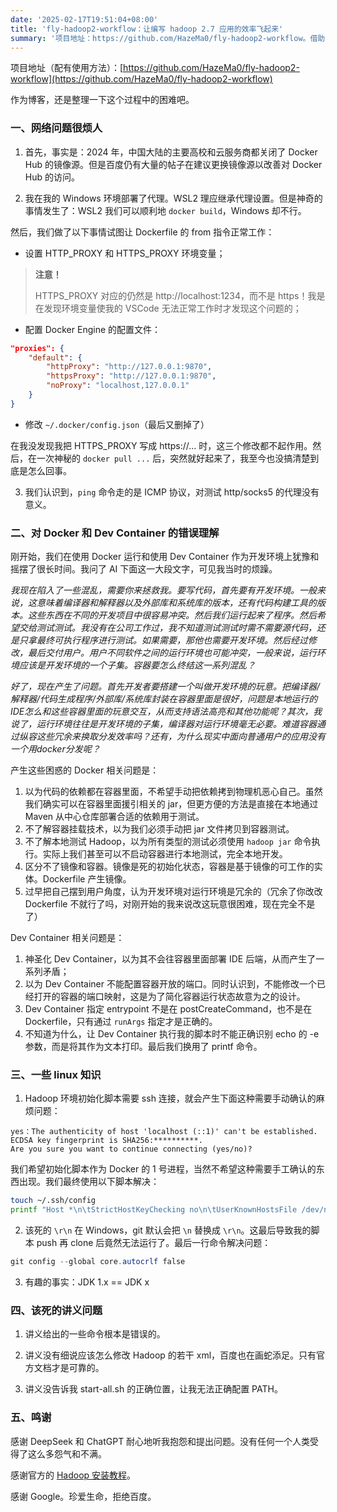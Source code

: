 ```yaml
---
date: '2025-02-17T19:51:04+08:00'
title: 'fly-hadoop2-workflow：让编写 hadoop 2.7 应用的效率飞起来'
summary: '项目地址：https://github.com/HazeMa0/fly-hadoop2-workflow。借助 Docker 和 Dev Container，舒适地开发老旧框架的程序。本文阐述了这个项目中遇到的困难。'
---
```


项目地址（配有使用方法）：[https://github.com/HazeMa0/fly-hadoop2-workflow](https://github.com/HazeMa0/fly-hadoop2-workflow)

作为博客，还是整理一下这个过程中的困难吧。

### 一、网络问题很烦人

1. 首先，事实是：2024 年，中国大陆的主要高校和云服务商都关闭了 Docker Hub 的镜像源。但是百度仍有大量的帖子在建议更换镜像源以改善对 Docker Hub 的访问。

2. 我在我的 Windows 环境部署了代理。WSL2 理应继承代理设置。但是神奇的事情发生了：WSL2 我们可以顺利地 `docker build`，Windows 却不行。

然后，我们做了以下事情试图让 Dockerfile 的 from 指令正常工作：
 - 设置 HTTP_PROXY 和 HTTPS_PROXY 环境变量；
> **注意！**
>
> HTTPS_PROXY 对应的仍然是 http://localhost:1234，而不是 https！我是在发现环境变量使我的 VSCode 无法正常工作时才发现这个问题的；

 - 配置 Docker Engine 的配置文件：
```json
"proxies": {
    "default": {
        "httpProxy": "http://127.0.0.1:9870",
        "httpsProxy": "http://127.0.0.1:9870",
        "noProxy": "localhost,127.0.0.1"
    }
}
```
 - 修改 `~/.docker/config.json`（最后又删掉了）

在我没发现我把 HTTPS_PROXY 写成 https://... 时，这三个修改都不起作用。然后，在一次神秘的 `docker pull ...` 后，突然就好起来了，我至今也没搞清楚到底是怎么回事。

3. 我们认识到，`ping` 命令走的是 ICMP 协议，对测试 http/socks5 的代理没有意义。

### 二、对 Docker 和 Dev Container 的错误理解

刚开始，我们在使用 Docker 运行和使用 Dev Container 作为开发环境上犹豫和摇摆了很长时间。我问了 AI 下面这一大段文字，可见我当时的烦躁。

*我现在陷入了一些混乱，需要你来拯救我。要写代码，首先要有开发环境。一般来说，这意味着编译器和解释器以及外部库和系统库的版本，还有代码构建工具的版本。这些东西在不同的开发项目中很容易冲突。然后我们运行起来了程序。然后希望交给测试测试。我没有在公司工作过，我不知道测试测试时需不需要源代码，还是只拿最终可执行程序进行测试。如果需要，那他也需要开发环境。然后经过修改，最后交付用户。用户不同软件之间的运行环境也可能冲突，一般来说，运行环境应该是开发环境的一个子集。容器要怎么终结这一系列混乱？*

*好了，现在产生了问题。首先开发者要搭建一个叫做开发环境的玩意。把编译器/解释器/代码生成程序/外部库/系统库封装在容器里面是很好，问题是本地运行的IDE怎么和这些容器里面的玩意交互，从而支持语法高亮和其他功能呢？其次，我说了，运行环境往往是开发环境的子集，编译器对运行环境毫无必要。难道容器通过纵容这些冗余来换取分发效率吗？还有，为什么现实中面向普通用户的应用没有一个用docker分发呢？*

产生这些困惑的 Docker 相关问题是：
1. 以为代码的依赖都在容器里面，不希望手动把依赖拷到物理机恶心自己。虽然我们确实可以在容器里面援引相关的 jar，但更方便的方法是直接在本地通过 Maven 从中心仓库部署合适的依赖用于测试。
2. 不了解容器挂载技术，以为我们必须手动把 jar 文件拷贝到容器测试。
3. 不了解本地测试 Hadoop，以为所有类型的测试必须使用 `hadoop jar` 命令执行。实际上我们甚至可以不启动容器进行本地测试，完全本地开发。
4. 区分不了镜像和容器。镜像是死的初始化状态，容器是基于镜像的可工作的实体。Dockerfile 产生镜像。
5. 过早把自己摆到用户角度，认为开发环境对运行环境是冗余的（冗余了你改改 Dockerfile 不就行了吗，对刚开始的我来说改这玩意很困难，现在完全不是了）

Dev Container 相关问题是：

1. 神圣化 Dev Container，以为其不会往容器里面部署 IDE 后端，从而产生了一系列矛盾；
2. 以为 Dev Container 不能配置容器开放的端口。同时认识到，不能修改一个已经打开的容器的端口映射，这是为了简化容器运行状态故意为之的设计。
3. Dev Container 指定 entrypoint 不是在 postCreateCommand，也不是在 Dockerfile，只有通过 `runArgs` 指定才是正确的。
4. 不知道为什么，让 Dev Container 执行我的脚本时不能正确识别 echo 的 -e 参数，而是将其作为文本打印。最后我们换用了 printf 命令。


### 三、一些 linux 知识

1. Hadoop 环境初始化脚本需要 ssh 连接，就会产生下面这种需要手动确认的麻烦问题：
```
yes：The authenticity of host 'localhost (::1)' can't be established. 
ECDSA key fingerprint is SHA256:**********.
Are you sure you want to continue connecting (yes/no)? 
```
我们希望初始化脚本作为 Docker 的 1 号进程，当然不希望这种需要手工确认的东西出现。我们最终使用以下脚本解决：
```sh
touch ~/.ssh/config
printf "Host *\n\tStrictHostKeyChecking no\n\tUserKnownHostsFile /dev/null\n" > ~/.ssh/config
```

2. 该死的 `\r\n`
在 Windows，git 默认会把 `\n` 替换成 `\r\n`。这最后导致我的脚本 push 再 clone 后竟然无法运行了。最后一行命令解决问题：
```powershell
git config --global core.autocrlf false
```

3. 有趣的事实：JDK 1.x == JDK x

### 四、该死的讲义问题

1. 讲义给出的一些命令根本是错误的。

2. 讲义没有细说应该怎么修改 Hadoop 的若干 xml，百度也在画蛇添足。只有官方文档才是可靠的。

3. 讲义没告诉我 start-all.sh 的正确位置，让我无法正确配置 PATH。

### 五、鸣谢

感谢 DeepSeek 和 ChatGPT 耐心地听我抱怨和提出问题。没有任何一个人类受得了这么多怨气和不满。

感谢官方的 [Hadoop 安装教程](https://hadoop.apache.org/docs/stable/hadoop-project-dist/hadoop-common/SingleCluster.html)。

感谢 Google。珍爱生命，拒绝百度。
